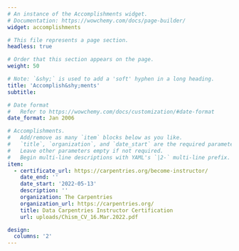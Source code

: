 ```yaml
---
# An instance of the Accomplishments widget.
# Documentation: https://wowchemy.com/docs/page-builder/
widget: accomplishments

# This file represents a page section.
headless: true

# Order that this section appears on the page.
weight: 50

# Note: `&shy;` is used to add a 'soft' hyphen in a long heading.
title: 'Accomplish&shy;ments'
subtitle:

# Date format
#   Refer to https://wowchemy.com/docs/customization/#date-format
date_format: Jan 2006

# Accomplishments.
#   Add/remove as many `item` blocks below as you like.
#   `title`, `organization`, and `date_start` are the required parameters.
#   Leave other parameters empty if not required.
#   Begin multi-line descriptions with YAML's `|2-` multi-line prefix.
item:
  - certificate_url: https://carpentries.org/become-instructor/
    date_end: ''
    date_start: '2022-05-13'
    description: ''
    organization: The Carpentries
    organization_url: https://carpentries.org/
    title: Data Carpentries Instructor Certification
    url: uploads/Chism_CV_16.Mar.2022.pdf

design:
  columns: '2'
---
```

